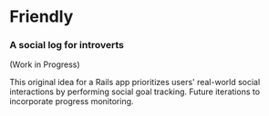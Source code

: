 # Friendly

### A social log for introverts
(Work in Progress)  

This original idea for a Rails app prioritizes users' real-world social interactions by performing social goal tracking.  Future iterations to incorporate progress monitoring.
